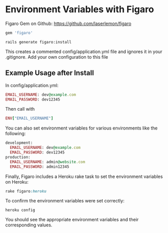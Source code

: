Environment Variables with Figaro
=================================

Figaro Gem on Github: https://github.com/laserlemon/figaro

```ruby
gem 'figaro'
```

```
rails generate figaro:install
```

This creates a commented config/application.yml file and ignores it in your .gitignore. Add your own configuration to this file

Example Usage after Install
---------------------------------

In config/application.yml:

```ruby
EMAIL_USERNAME: dev@example.com
EMAIL_PASSWORD: dev12345
```

Then call with

```ruby
ENV["EMAIL_USERNAME"]
```

You can also set environment variables for various environments like the following:

```ruby
development:
  EMAIL_USERNAME: dev@example.com
  EMAIL_PASSWORD: dev12345
production:
  EMAIL_USERNAME: admin@website.com
  EMAIL_PASSWORD: admin12345
```

Finally, Figaro includes a Heroku rake task to set the environment variables on Heroku:

```ruby
rake figaro:heroku
```

To confirm the environment variables were set correctly:

```
heroku config
```

You should see the appropriate environment variables and their corresponding values.
